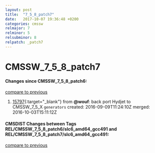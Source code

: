 ```yaml
---
layout: post
title:  "7_5_8_patch7"
date:   2017-10-07 19:36:48 +0200
categories: cmssw
relmajor: 7
relminor: 5
relsubminor: 8
relpatch: _patch7
---
```


# CMSSW_7_5_8_patch7
#### Changes since CMSSW_7_5_8_patch6:

[compare to previous](https://github.com/cms-sw/cmssw/compare/CMSSW_7_5_8_patch6...CMSSW_7_5_8_patch7)



1. [15797](http://github.com/cms-sw/cmssw/pull/15797){:target="_blank"}  from **@wouf**: back port Hydjet to CMSSW_7_5_X `generators`  created: 2016-09-09T11:24:10Z merged: 2016-10-03T15:11:12Z

#### CMSDIST Changes between Tags REL/CMSSW_7_5_8_patch6/slc6_amd64_gcc491 and REL/CMSSW_7_5_8_patch7/slc6_amd64_gcc491:

[compare to previous](https://github.com/cms-sw/cmsdist/compare/REL/CMSSW_7_5_8_patch6/slc6_amd64_gcc491...REL/CMSSW_7_5_8_patch7/slc6_amd64_gcc491)


